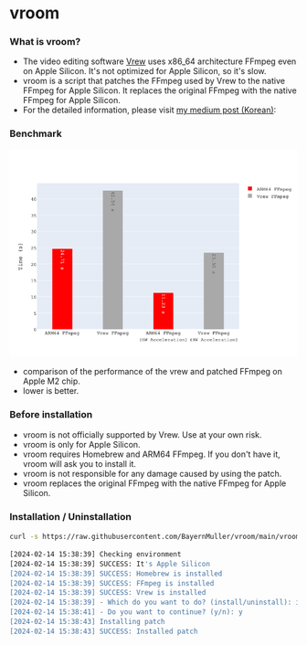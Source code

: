 # vroom

### What is vroom?
* The video editing software [Vrew](https://vrew.voyagerx.com/en/) uses x86_64 architecture FFmpeg even on Apple Silicon. It's not optimized for Apple Silicon, so it's slow.
* vroom is a script that patches the FFmpeg used by Vrew to the native FFmpeg for Apple Silicon. It replaces the original FFmpeg with the native FFmpeg for Apple Silicon.
* For the detailed information, please visit [my medium post (Korean)](https://medium.com/@bayernmuller/vrew-웹-기반-영상-편집-앱-분석-그리고-더-빠르게-만들기-5a7805588c74): 

### Benchmark
![benchmark](res/plot.png)
* comparison of the performance of the vrew and patched FFmpeg on Apple M2 chip.
* lower is better.

### Before installation
- vroom is not officially supported by Vrew. Use at your own risk.
- vroom is only for Apple Silicon.
- vroom requires Homebrew and ARM64 FFmpeg. If you don't have it, vroom will ask you to install it.
- vroom is not responsible for any damage caused by using the patch.
- vroom replaces the original FFmpeg with the native FFmpeg for Apple Silicon.


### Installation / Uninstallation

```bash
curl -s https://raw.githubusercontent.com/BayernMuller/vroom/main/vroom.sh | bash
```

```bash
[2024-02-14 15:38:39] Checking environment
[2024-02-14 15:38:39] SUCCESS: It's Apple Silicon
[2024-02-14 15:38:39] SUCCESS: Homebrew is installed
[2024-02-14 15:38:39] SUCCESS: FFmpeg is installed
[2024-02-14 15:38:39] SUCCESS: Vrew is installed
[2024-02-14 15:38:39] - Which do you want to do? (install/uninstall): install
[2024-02-14 15:38:41] - Do you want to continue? (y/n): y
[2024-02-14 15:38:43] Installing patch
[2024-02-14 15:38:43] SUCCESS: Installed patch
```

